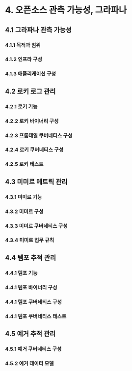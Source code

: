 # 4. 오픈소스 관측 가능성, 그라파나

## 4.1 그라파나 관측 가능성

### 4.1.1 목적과 범위

### 4.1.2 인프라 구성

### 4.1.3 애플리케이션 구성

## 4.2 로키 로그 관리

### 4.2.1 로키 기능

### 4.2.2 로키 바이너리 구성

### 4.2.3 프롬테일 쿠버네티스 구성

### 4.2.4 로키 쿠버네티스 구성

### 4.2.5 로키 테스트

## 4.3 미미르 메트릭 관리

### 4.3.1 미미르 기능

### 4.3.2 미미르 구성

### 4.3.3 미미르 쿠버네티스 구성

### 4.3.4 미미르 업무 규칙

## 4.4 템포 추적 관리

### 4.4.1 템포 기능

### 4.4.1 템포 바이너리 구성

### 4.4.1 템포 쿠버네티스 구성

### 4.4.1 템포 쿠버네티스 테스트

## 4.5 예거 추적 관리

### 4.5.1 예거 쿠버네티스 구성

### 4.5.2 예거 데이터 모델
